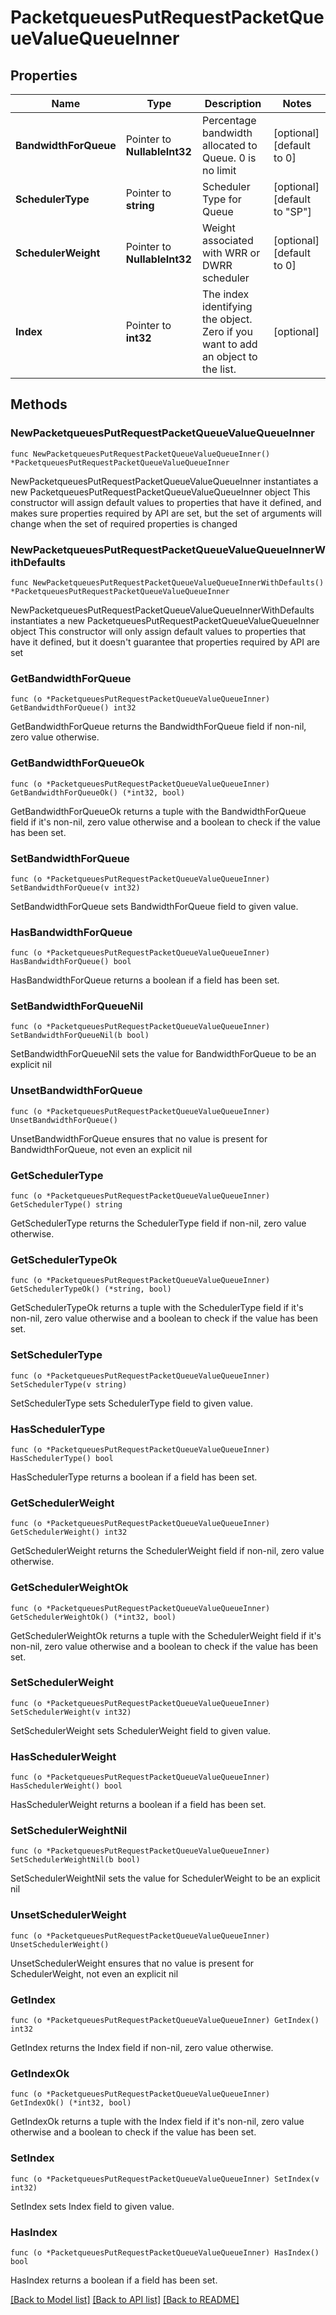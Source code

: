 # PacketqueuesPutRequestPacketQueueValueQueueInner

## Properties

Name | Type | Description | Notes
------------ | ------------- | ------------- | -------------
**BandwidthForQueue** | Pointer to **NullableInt32** | Percentage bandwidth allocated to Queue. 0 is no limit | [optional] [default to 0]
**SchedulerType** | Pointer to **string** | Scheduler Type for Queue | [optional] [default to "SP"]
**SchedulerWeight** | Pointer to **NullableInt32** | Weight associated with WRR or DWRR scheduler | [optional] [default to 0]
**Index** | Pointer to **int32** | The index identifying the object. Zero if you want to add an object to the list. | [optional] 

## Methods

### NewPacketqueuesPutRequestPacketQueueValueQueueInner

`func NewPacketqueuesPutRequestPacketQueueValueQueueInner() *PacketqueuesPutRequestPacketQueueValueQueueInner`

NewPacketqueuesPutRequestPacketQueueValueQueueInner instantiates a new PacketqueuesPutRequestPacketQueueValueQueueInner object
This constructor will assign default values to properties that have it defined,
and makes sure properties required by API are set, but the set of arguments
will change when the set of required properties is changed

### NewPacketqueuesPutRequestPacketQueueValueQueueInnerWithDefaults

`func NewPacketqueuesPutRequestPacketQueueValueQueueInnerWithDefaults() *PacketqueuesPutRequestPacketQueueValueQueueInner`

NewPacketqueuesPutRequestPacketQueueValueQueueInnerWithDefaults instantiates a new PacketqueuesPutRequestPacketQueueValueQueueInner object
This constructor will only assign default values to properties that have it defined,
but it doesn't guarantee that properties required by API are set

### GetBandwidthForQueue

`func (o *PacketqueuesPutRequestPacketQueueValueQueueInner) GetBandwidthForQueue() int32`

GetBandwidthForQueue returns the BandwidthForQueue field if non-nil, zero value otherwise.

### GetBandwidthForQueueOk

`func (o *PacketqueuesPutRequestPacketQueueValueQueueInner) GetBandwidthForQueueOk() (*int32, bool)`

GetBandwidthForQueueOk returns a tuple with the BandwidthForQueue field if it's non-nil, zero value otherwise
and a boolean to check if the value has been set.

### SetBandwidthForQueue

`func (o *PacketqueuesPutRequestPacketQueueValueQueueInner) SetBandwidthForQueue(v int32)`

SetBandwidthForQueue sets BandwidthForQueue field to given value.

### HasBandwidthForQueue

`func (o *PacketqueuesPutRequestPacketQueueValueQueueInner) HasBandwidthForQueue() bool`

HasBandwidthForQueue returns a boolean if a field has been set.

### SetBandwidthForQueueNil

`func (o *PacketqueuesPutRequestPacketQueueValueQueueInner) SetBandwidthForQueueNil(b bool)`

 SetBandwidthForQueueNil sets the value for BandwidthForQueue to be an explicit nil

### UnsetBandwidthForQueue
`func (o *PacketqueuesPutRequestPacketQueueValueQueueInner) UnsetBandwidthForQueue()`

UnsetBandwidthForQueue ensures that no value is present for BandwidthForQueue, not even an explicit nil
### GetSchedulerType

`func (o *PacketqueuesPutRequestPacketQueueValueQueueInner) GetSchedulerType() string`

GetSchedulerType returns the SchedulerType field if non-nil, zero value otherwise.

### GetSchedulerTypeOk

`func (o *PacketqueuesPutRequestPacketQueueValueQueueInner) GetSchedulerTypeOk() (*string, bool)`

GetSchedulerTypeOk returns a tuple with the SchedulerType field if it's non-nil, zero value otherwise
and a boolean to check if the value has been set.

### SetSchedulerType

`func (o *PacketqueuesPutRequestPacketQueueValueQueueInner) SetSchedulerType(v string)`

SetSchedulerType sets SchedulerType field to given value.

### HasSchedulerType

`func (o *PacketqueuesPutRequestPacketQueueValueQueueInner) HasSchedulerType() bool`

HasSchedulerType returns a boolean if a field has been set.

### GetSchedulerWeight

`func (o *PacketqueuesPutRequestPacketQueueValueQueueInner) GetSchedulerWeight() int32`

GetSchedulerWeight returns the SchedulerWeight field if non-nil, zero value otherwise.

### GetSchedulerWeightOk

`func (o *PacketqueuesPutRequestPacketQueueValueQueueInner) GetSchedulerWeightOk() (*int32, bool)`

GetSchedulerWeightOk returns a tuple with the SchedulerWeight field if it's non-nil, zero value otherwise
and a boolean to check if the value has been set.

### SetSchedulerWeight

`func (o *PacketqueuesPutRequestPacketQueueValueQueueInner) SetSchedulerWeight(v int32)`

SetSchedulerWeight sets SchedulerWeight field to given value.

### HasSchedulerWeight

`func (o *PacketqueuesPutRequestPacketQueueValueQueueInner) HasSchedulerWeight() bool`

HasSchedulerWeight returns a boolean if a field has been set.

### SetSchedulerWeightNil

`func (o *PacketqueuesPutRequestPacketQueueValueQueueInner) SetSchedulerWeightNil(b bool)`

 SetSchedulerWeightNil sets the value for SchedulerWeight to be an explicit nil

### UnsetSchedulerWeight
`func (o *PacketqueuesPutRequestPacketQueueValueQueueInner) UnsetSchedulerWeight()`

UnsetSchedulerWeight ensures that no value is present for SchedulerWeight, not even an explicit nil
### GetIndex

`func (o *PacketqueuesPutRequestPacketQueueValueQueueInner) GetIndex() int32`

GetIndex returns the Index field if non-nil, zero value otherwise.

### GetIndexOk

`func (o *PacketqueuesPutRequestPacketQueueValueQueueInner) GetIndexOk() (*int32, bool)`

GetIndexOk returns a tuple with the Index field if it's non-nil, zero value otherwise
and a boolean to check if the value has been set.

### SetIndex

`func (o *PacketqueuesPutRequestPacketQueueValueQueueInner) SetIndex(v int32)`

SetIndex sets Index field to given value.

### HasIndex

`func (o *PacketqueuesPutRequestPacketQueueValueQueueInner) HasIndex() bool`

HasIndex returns a boolean if a field has been set.


[[Back to Model list]](../README.md#documentation-for-models) [[Back to API list]](../README.md#documentation-for-api-endpoints) [[Back to README]](../README.md)


